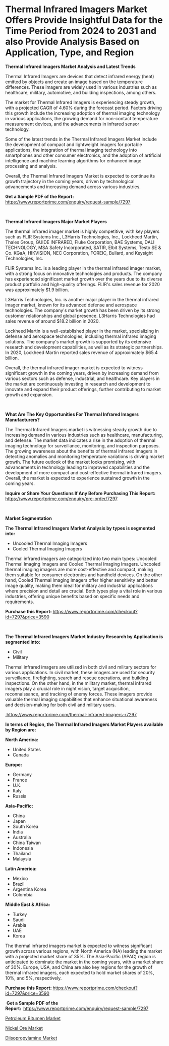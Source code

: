 <p><h1>Thermal Infrared Imagers Market Offers Provide Insightful Data for the Time Period from 2024 to 2031 and also Provide Analysis Based on Application, Type, and Region</h1></p><p><strong>Thermal Infrared Imagers Market Analysis and Latest Trends</strong></p>
<p><p>Thermal Infrared Imagers are devices that detect infrared energy (heat) emitted by objects and create an image based on the temperature differences. These imagers are widely used in various industries such as healthcare, military, automotive, and building inspections, among others.</p><p>The market for Thermal Infrared Imagers is experiencing steady growth, with a projected CAGR of 4.60% during the forecast period. Factors driving this growth include the increasing adoption of thermal imaging technology in various applications, the growing demand for non-contact temperature measurement devices, and the advancements in infrared sensor technology.</p><p>Some of the latest trends in the Thermal Infrared Imagers Market include the development of compact and lightweight imagers for portable applications, the integration of thermal imaging technology into smartphones and other consumer electronics, and the adoption of artificial intelligence and machine learning algorithms for enhanced image processing and analysis.</p><p>Overall, the Thermal Infrared Imagers Market is expected to continue its growth trajectory in the coming years, driven by technological advancements and increasing demand across various industries.</p></p>
<p><strong>Get a Sample PDF of the Report:&nbsp;</strong> <a href="https://www.reportprime.com/enquiry/request-sample/7297">https://www.reportprime.com/enquiry/request-sample/7297</a></p>
<p>&nbsp;</p>
<p><strong>Thermal Infrared Imagers Major Market Players</strong></p>
<p><p>The thermal infrared imager market is highly competitive, with key players such as FLIR Systems Inc., L3Harris Technologies, Inc., Lockheed Martin, Thales Group, GUIDE INFRARED, Fluke Corporation, BAE Systems, DALI TECHNOLOGY, MSA Safety Incorporated, SATIR, Elbit Systems, Testo SE & Co. KGaA, HIKVISION, NEC Corporation, FOREIC, Bullard, and Keysight Technologies, Inc.</p><p>FLIR Systems Inc. is a leading player in the thermal infrared imager market, with a strong focus on innovative technologies and products. The company has experienced significant market growth over the years due to its diverse product portfolio and high-quality offerings. FLIR's sales revenue for 2020 was approximately $1.9 billion.</p><p>L3Harris Technologies, Inc. is another major player in the thermal infrared imager market, known for its advanced defense and aerospace technologies. The company's market growth has been driven by its strong customer relationships and global presence. L3Harris Technologies had sales revenue of around $18.2 billion in 2020.</p><p>Lockheed Martin is a well-established player in the market, specializing in defense and aerospace technologies, including thermal infrared imaging solutions. The company's market growth is supported by its extensive research and development capabilities, as well as its strategic partnerships. In 2020, Lockheed Martin reported sales revenue of approximately $65.4 billion.</p><p>Overall, the thermal infrared imager market is expected to witness significant growth in the coming years, driven by increasing demand from various sectors such as defense, industrial, and healthcare. Key players in the market are continuously investing in research and development to innovate and expand their product offerings, further contributing to market growth and expansion.</p></p>
<p>&nbsp;</p>
<p><strong>What Are The Key Opportunities For Thermal Infrared Imagers Manufacturers?</strong></p>
<p><p>The Thermal Infrared Imagers market is witnessing steady growth due to increasing demand in various industries such as healthcare, manufacturing, and defense. The market data indicates a rise in the adoption of thermal imaging technology for surveillance, monitoring, and inspection purposes. The growing awareness about the benefits of thermal infrared imagers in detecting anomalies and monitoring temperature variations is driving market growth. The future outlook of the market looks promising, with advancements in technology leading to improved capabilities and the development of more compact and cost-effective thermal infrared imagers. Overall, the market is expected to experience sustained growth in the coming years.</p></p>
<p><strong>Inquire or Share Your Questions If Any Before Purchasing This Report:</strong> <a href="https://www.reportprime.com/enquiry/pre-order/7297">https://www.reportprime.com/enquiry/pre-order/7297</a></p>
<p>&nbsp;</p>
<p><strong>Market Segmentation</strong></p>
<p><strong>The Thermal Infrared Imagers Market Analysis by types is segmented into:</strong></p>
<p><ul><li>Uncooled Thermal Imaging Imagers</li><li>Cooled Thermal Imaging Imagers</li></ul></p>
<p><p>Thermal infrared imagers are categorized into two main types: Uncooled Thermal Imaging Imagers and Cooled Thermal Imaging Imagers. Uncooled thermal imaging imagers are more cost-effective and compact, making them suitable for consumer electronics and handheld devices. On the other hand, Cooled Thermal Imaging Imagers offer higher sensitivity and better image quality, making them ideal for military and industrial applications where precision and detail are crucial. Both types play a vital role in various industries, offering unique benefits based on specific needs and requirements.</p></p>
<p><strong>Purchase this Report:&nbsp;</strong><a href="https://www.reportprime.com/checkout?id=7297&price=3590">https://www.reportprime.com/checkout?id=7297&price=3590</a></p>
<p>&nbsp;</p>
<p><strong>The Thermal Infrared Imagers Market Industry Research by Application is segmented into:</strong></p>
<p><ul><li>Civil</li><li>Military</li></ul></p>
<p><p>Thermal infrared imagers are utilized in both civil and military sectors for various applications. In civil market, these imagers are used for security surveillance, firefighting, search and rescue operations, and building inspections. On the other hand, in the military market, thermal infrared imagers play a crucial role in night vision, target acquisition, reconnaissance, and tracking of enemy forces. These imagers provide valuable thermal imaging capabilities that enhance situational awareness and decision-making for both civil and military users.</p></p>
<p><a href="https://www.reportprime.com/thermal-infrared-imagers-r7297">&nbsp;https://www.reportprime.com/thermal-infrared-imagers-r7297</a></p>
<p><strong>In terms of Region, the Thermal Infrared Imagers Market Players available by Region are:</strong></p>
<p>
    <p> <strong> North America: </strong>
        <ul>
            <li>United States</li>
            <li>Canada</li>
        </ul>
        </p> 
    <p> <strong> Europe: </strong>
        <ul>
            <li>Germany</li>
            <li>France</li>
            <li>U.K.</li>
            <li>Italy</li>
            <li>Russia</li>
        </ul>
        </p> 
    <p> <strong> Asia-Pacific: </strong>
        <ul>
            <li>China</li>
            <li>Japan</li>
            <li>South Korea</li>
            <li>India</li>
            <li>Australia</li>
            <li>China Taiwan</li>
            <li>Indonesia</li>
            <li>Thailand</li>
            <li>Malaysia</li>
        </ul>
        </p> 
    <p> <strong> Latin America: </strong>
        <ul>
            <li>Mexico</li>
            <li>Brazil</li>
            <li>Argentina Korea</li>
            <li>Colombia</li>
        </ul>
        </p> 
    <p> <strong> Middle East & Africa: </strong>
        <ul>
            <li>Turkey</li>
            <li>Saudi</li>
            <li>Arabia</li>
            <li>UAE</li>
            <li>Korea</li>
        </ul>
    </p>
    </p>
<p><p>The thermal infrared imagers market is expected to witness significant growth across various regions, with North America (NA) leading the market with a projected market share of 35%. The Asia-Pacific (APAC) region is anticipated to dominate the market in the coming years, with a market share of 30%. Europe, USA, and China are also key regions for the growth of thermal infrared imagers, each expected to hold market shares of 20%, 10%, and 5%, respectively.</p></p>
<p><strong>Purchase this Report: </strong><a href="https://www.reportprime.com/checkout?id=7297&price=3590">https://www.reportprime.com/checkout?id=7297&price=3590</a></p>
<p>&nbsp;<strong>Get a Sample PDF of the Report:&nbsp;&nbsp;</strong><a href="https://www.reportprime.com/enquiry/request-sample/7297">https://www.reportprime.com/enquiry/request-sample/7297</a></p>
<p><strong></strong></p>
<p><p><a href="https://www.linkedin.com/pulse/petroleum-bitumen-market-provides-comprehensive-analysis-5dxsc?trackingId=V2AzqFrUsmEgaIQDrkDiGg%3D%3D">Petroleum Bitumen Market</a></p><p><a href="https://www.linkedin.com/pulse/decoding-nickel-ore-market-deep-dive-latest-trends-segmentation-b5mxc?trackingId=k2nNjaLuLl8ldORK8L2NcQ%3D%3D">Nickel Ore Market</a></p><p><a href="https://www.linkedin.com/pulse/diisopropylamine-market-goal-estimating-size-future-growth-buwac?trackingId=b6BaQ3XkLTOIzb4iceD45Q%3D%3D">Diisopropylamine Market</a></p></p>